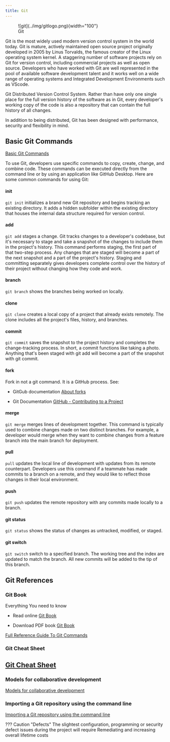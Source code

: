 ```yaml
---
title: Git
---
```


<figure markdown>
  ![git](../img/gitlogo.png){width="100"}
  <figcaption>Git</figurecaption>
</figure>


Git is the most widely used modern version control system in the world today. Git is mature, actively maintained open source project originally developed in 2005 by Linus Torvalds, the famous creator of the Linux operating system kernel. A staggering number of software projects rely on Git for version control, including commercial projects as well as open source. Developers who have worked with Git are well represented in the pool of available software development talent and it works well on a wide range of operating systems and Integrated Development Environments such as VScode.

Git Distributed Version Control System. Rather than have only one single place for the full version history of the software as in Git, every developer's working copy of the code is also a repository that can contain the full history of all changes.

In addition to being distributed, Git has been designed with performance, security and flexibility in mind.


## Basic Git Commands

[Basic Git Commands](https://docs.github.com/en/get-started/using-git/about-git#basic-git-commands)

To use Git, developers use specific commands to copy, create, change, and combine code. These commands can be executed directly from the command line or by using an application like GitHub Desktop. Here are some common commands for using Git:

#### init

`git init` initializes a brand new Git repository and begins tracking an existing directory. It adds a hidden subfolder within the existing directory that houses the internal data structure required for version control.

#### add

`git add` stages a change. Git tracks changes to a developer's codebase, but it's necessary to stage and take a snapshot of the changes to include them in the project's history. This command performs staging, the first part of that two-step process. Any changes that are staged will become a part of the next snapshot and a part of the project's history. Staging and committing separately gives developers complete control over the history of their project without changing how they code and work.

#### branch

`git branch` shows the branches being worked on locally.

#### clone

`git clone` creates a local copy of a project that already exists remotely. The clone includes all the project's files, history, and branches.

#### commit

`git commit` saves the snapshot to the project history and completes the change-tracking process. In short, a commit functions like taking a photo. Anything that's been staged with git add will become a part of the snapshot with git commit.

#### fork

Fork in not a git command. It is a GitHub process. See:   

- GitGub documentation [About forks](https://docs.github.com/en/get-started/quickstart/fork-a-repo#about-forks)

- Git Documentation [GitHub - Contributing to a Project](https://git-scm.com/book/en/v2/GitHub-Contributing-to-a-Project)

#### merge

`git merge` merges lines of development together. This command is typically used to combine changes made on two distinct branches. For example, a developer would merge when they want to combine changes from a feature branch into the main branch for deployment.

#### pull

`pull` updates the local line of development with updates from its remote counterpart. Developers use this command if a teammate has made commits to a branch on a remote, and they would like to reflect those changes in their local environment.

#### push

`git push` updates the remote repository with any commits made locally to a branch.

#### git status

`git status` shows the status of changes as untracked, modified, or staged.

#### git switch

`git switch` switch to a specified branch. The working tree and the index are updated to match the branch. All new commits will be added to the tip of this branch.

## Git References

### Git Book

Everything You need to know

- Read online [Git Book](https://git-scm.com/book/en/v2) 

- Download PDF book [Git Book](https://github.com/progit/progit2/releases/download/2.1.360/progit.pdf) 

[Full Reference Guide To Git Commands](https://git-scm.com/docs)

### Git Cheat Sheet

[Git Cheat Sheet](https://training.github.com/downloads/github-git-cheat-sheet/)
---

### Models for collaborative development

[Models for collaborative development](https://docs.github.com/en/get-started/using-git/about-git#models-for-collaborative-development)

### Importing a Git repository using the command line

[Importing a Git repository using the command line](https://docs.github.com/en/get-started/importing-your-projects-to-github/importing-source-code-to-github/importing-a-git-repository-using-the-command-line)

??? Caution "Defects"
	The slightest configuration, programming or security defect issues during the project will require Remediating and increasing overall lifetime costs 
